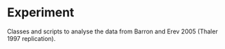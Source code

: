 # Experiment

Classes and scripts to analyse the data from Barron and Erev 2005 (Thaler 1997 replication).


